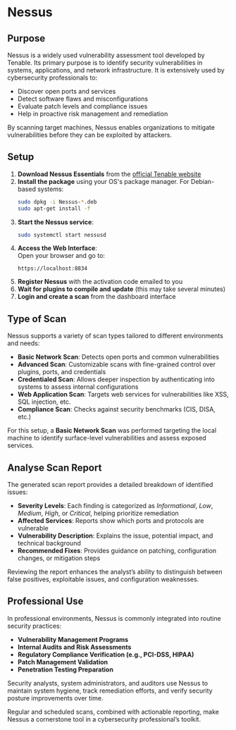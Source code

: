 
# Nessus

## Purpose  
Nessus is a widely used vulnerability assessment tool developed by Tenable. Its primary purpose is to identify security vulnerabilities in systems, applications, and network infrastructure. It is extensively used by cybersecurity professionals to:

- Discover open ports and services  
- Detect software flaws and misconfigurations  
- Evaluate patch levels and compliance issues  
- Help in proactive risk management and remediation  

By scanning target machines, Nessus enables organizations to mitigate vulnerabilities before they can be exploited by attackers.

## Setup  

1. **Download Nessus Essentials** from the [official Tenable website](https://www.tenable.com/products/nessus/nessus-essentials)  
2. **Install the package** using your OS's package manager. For Debian-based systems:  
   ```bash
   sudo dpkg -i Nessus-*.deb
   sudo apt-get install -f
   ```  
3. **Start the Nessus service**:  
   ```bash
   sudo systemctl start nessusd
   ```  
4. **Access the Web Interface**:  
   Open your browser and go to:  
   ```
   https://localhost:8834
   ```  
5. **Register Nessus** with the activation code emailed to you  
6. **Wait for plugins to compile and update** (this may take several minutes)  
7. **Login and create a scan** from the dashboard interface

## Type of Scan  
Nessus supports a variety of scan types tailored to different environments and needs:

- **Basic Network Scan**: Detects open ports and common vulnerabilities  
- **Advanced Scan**: Customizable scans with fine-grained control over plugins, ports, and credentials  
- **Credentialed Scan**: Allows deeper inspection by authenticating into systems to assess internal configurations  
- **Web Application Scan**: Targets web services for vulnerabilities like XSS, SQL injection, etc.  
- **Compliance Scan**: Checks against security benchmarks (CIS, DISA, etc.)

For this setup, a **Basic Network Scan** was performed targeting the local machine to identify surface-level vulnerabilities and assess exposed services.

## Analyse Scan Report  
The generated scan report provides a detailed breakdown of identified issues:

- **Severity Levels**: Each finding is categorized as *Informational*, *Low*, *Medium*, *High*, or *Critical*, helping prioritize remediation  
- **Affected Services**: Reports show which ports and protocols are vulnerable  
- **Vulnerability Description**: Explains the issue, potential impact, and technical background  
- **Recommended Fixes**: Provides guidance on patching, configuration changes, or mitigation steps

Reviewing the report enhances the analyst’s ability to distinguish between false positives, exploitable issues, and configuration weaknesses.

## Professional Use  
In professional environments, Nessus is commonly integrated into routine security practices:

- **Vulnerability Management Programs**  
- **Internal Audits and Risk Assessments**  
- **Regulatory Compliance Verification (e.g., PCI-DSS, HIPAA)**  
- **Patch Management Validation**  
- **Penetration Testing Preparation**

Security analysts, system administrators, and auditors use Nessus to maintain system hygiene, track remediation efforts, and verify security posture improvements over time.

Regular and scheduled scans, combined with actionable reporting, make Nessus a cornerstone tool in a cybersecurity professional’s toolkit.
